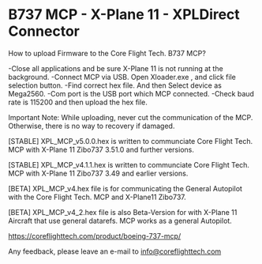 
# B737 MCP - X-Plane 11 - XPLDirect Connector

How to upload Firmware to the Core Flight Tech. B737 MCP?

  -Close all applications and be sure X-Plane 11 is not running at the background. 
  -Connect MCP via USB. Open Xloader.exe , and click file selection button. 
  -Find correct hex file. And then Select device as Mega2560. 
  -Com port is the USB port which MCP connected. 
  -Check baud rate is 115200 and then upload the hex file. 
  
Important Note: While uploading, never cut the communication of the MCP. Otherwise, there is no way to recovery if damaged.

[STABLE] XPL_MCP_v5.0.0.hex is written to communciate Core Flight Tech. MCP with X-Plane 11 Zibo737 3.51.0 and further versions.

[STABLE] XPL_MCP_v4.1.1.hex is written to communciate Core Flight Tech. MCP with X-Plane 11 Zibo737 3.49 and earlier versions.

[BETA] XPL_MCP_v4.hex file is for communicating the General Autopilot with the Core Flight Tech. MCP and X-Plane11 Zibo737.

[BETA] XPL_MCP_v4_2.hex file is also Beta-Version for with X-Plane 11 Aircraft that use general datarefs. MCP works as a general Autopilot.

https://coreflighttech.com/product/boeing-737-mcp/

Any feedback, please leave an e-mail to info@coreflighttech.com
